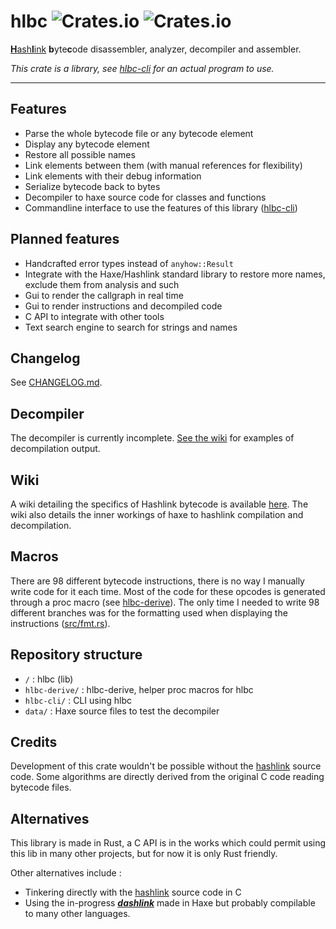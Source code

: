 # hlbc ![Crates.io](https://img.shields.io/crates/v/hlbc?label=hlbc) ![Crates.io](https://img.shields.io/crates/v/hlbc-cli?label=hlbc-cli)

[**H**ash**l**ink](https://hashlink.haxe.org/) **b**yte**c**ode disassembler, analyzer, decompiler and assembler.

*This crate is a library, see [hlbc-cli](hlbc-cli) for an actual program to use.*

---

## Features

- Parse the whole bytecode file or any bytecode element
- Display any bytecode element
- Restore all possible names
- Link elements between them (with manual references for flexibility)
- Link elements with their debug information
- Serialize bytecode back to bytes
- Decompiler to haxe source code for classes and functions
- Commandline interface to use the features of this library ([hlbc-cli](hlbc-cli))

## Planned features

- Handcrafted error types instead of `anyhow::Result`
- Integrate with the Haxe/Hashlink standard library to restore more names, exclude them from analysis and such
- Gui to render the callgraph in real time
- Gui to render instructions and decompiled code
- C API to integrate with other tools
- Text search engine to search for strings and names

## Changelog

See [CHANGELOG.md](CHANGELOG.md).

## Decompiler

The decompiler is currently incomplete. [See the wiki](https://github.com/Gui-Yom/hlbc/wiki/Decompilation) for examples of decompilation output.

## Wiki

A wiki detailing the specifics of Hashlink bytecode is available [here](https://github.com/Gui-Yom/hlbc/wiki).
The wiki also details the inner workings of haxe to hashlink compilation and decompilation.

## Macros

There are 98 different bytecode instructions, there is no way I manually write code for it each time. Most of the code
for these opcodes is generated through a proc macro (see [hlbc-derive](/hlbc-derive)).
The only time I needed to write 98 different branches was for the formatting used when displaying the
instructions ([src/fmt.rs](src/fmt.rs)).

## Repository structure

- `/` : hlbc (lib)
- `hlbc-derive/` : hlbc-derive, helper proc macros for hlbc
- `hlbc-cli/` : CLI using hlbc
- `data/` : Haxe source files to test the decompiler

## Credits

Development of this crate wouldn't be possible without the [hashlink](https://github.com/HaxeFoundation/hashlink) source
code. Some algorithms are directly derived from the original C code reading bytecode files.

## Alternatives

This library is made in Rust, a C API is in the works which could permit using this lib in many other projects, but for
now it is only Rust friendly.

Other alternatives include :

- Tinkering directly with the [hashlink](https://github.com/HaxeFoundation/hashlink) source code in C
- Using the in-progress [**_*dashlink*_**](https://github.com/Steviegt6/dashlink) made in Haxe but probably compilable
  to many other languages.
